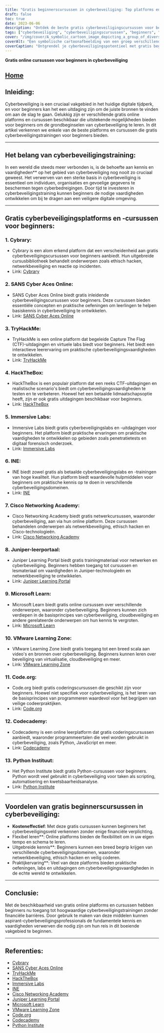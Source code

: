 ```yaml
---
title: "Gratis beginnerscursussen in cyberbeveiliging: Top platforms en trainingen"
draft: false
toc: true
date: 2023-06-06
description: "Ontdek de beste gratis cyberbeveiligingscursussen voor beginners op topplatforms en begin je reis op dit cruciale gebied."
tags: ["cyberbeveiliging", "cyberbeveiligingscursussen", "beginners", "gratis cursussen", "online platforms", "cyberbeveiligingstraining", "leermiddelen", "netwerkbeveiliging", "ethisch hacken", "veilig coderen", "praktische vaardigheden", "praktijkervaring", "cyberbeveiligingsfundamenten", "Cybrary", "SANS Cyber Aces Online", "TryHackMe", "HackTheBox", "Immersieve laboratoria", "INE", "Cisco Netwerk Academie", "Juniper-leerportaal", "Microsoft leren", "VMware-leeromgeving", "Code.org", "Codecademy", "Python Instituut", "kosteneffectief leren", "flexibel leren", "omvangrijke kennis", "praktijkervaring op het gebied van cyberbeveiliging"]
cover: "/img/cover/A_symbolic_cartoon_image_depicting_a_group_of_diverse_indiv.png"
coverAlt: "Een symbolische cartoonafbeelding van een groep verschillende personen in cyberbeveiligingskleding die samen in een schild staan, met binaire codes en slotpictogrammen eromheen, om het belang van eenheid en bescherming in het digitale rijk te benadrukken."
coverCaption: "Ontgrendel je cyberbeveiligingspotentieel met gratis beginnerscursussen!"
---
```


**Gratis online cursussen voor beginners in cyberbeveiliging**

## [Home](/cyber-security-career-playbook-start/)

## Inleiding:
Cyberbeveiliging is een cruciaal vakgebied in het huidige digitale tijdperk, en voor beginners kan het een uitdaging zijn om de juiste bronnen te vinden om aan de slag te gaan. Gelukkig zijn er verschillende gratis online platforms en cursussen beschikbaar die uitstekende mogelijkheden bieden voor beginners om de grondbeginselen van cyberbeveiliging te leren. In dit artikel verkennen we enkele van de beste platforms en cursussen die gratis cyberbeveiligingstrainingen voor beginners bieden.

______

## Het belang van cyberbeveiligingstraining:
In een wereld die steeds meer verbonden is, is de behoefte aan kennis en vaardigheden** op het gebied van cyberbeveiliging nog nooit zo cruciaal geweest. Het verwerven van een sterke basis in cyberbeveiliging is essentieel om individuen, organisaties en gevoelige gegevens te beschermen tegen cyberbedreigingen. Door tijd te investeren in cyberbeveiligingstraining kunnen beginners de nodige vaardigheden ontwikkelen om bij te dragen aan een veiligere digitale omgeving.

______

## Gratis cyberbeveiligingsplatforms en -cursussen voor beginners:

### 1. Cybrary:
- Cybrary is een alom erkend platform dat een verscheidenheid aan gratis cyberbeveiligingscursussen voor beginners aanbiedt. Hun uitgebreide cursusbibliotheek behandelt onderwerpen zoals ethisch hacken, netwerkbeveiliging en reactie op incidenten.
- Link: [Cybrary](https://www.cybrary.it/)

### 2. SANS Cyber Aces Online:
- SANS Cyber Aces Online biedt gratis inleidende cyberbeveiligingscursussen voor beginners. Deze cursussen bieden essentiële concepten en praktische oefeningen om leerlingen te helpen basiskennis in cyberbeveiliging te ontwikkelen.
- Link: [SANS Cyber Aces Online](https://www.cyberaces.org/)

### 3. TryHackMe:
- TryHackMe is een online platform dat begeleide Capture The Flag (CTF)-uitdagingen en virtuele labs biedt voor beginners. Het biedt een interactieve leerervaring om praktische cyberbeveiligingsvaardigheden te ontwikkelen.
- Link: [TryHackMe](https://tryhackme.com/signup?referrer=5f651e437af6815dfbc2ab56)

### 4. HackTheBox:
- HackTheBox is een populair platform dat een reeks CTF-uitdagingen en realistische scenario's biedt om cyberbeveiligingsvaardigheden te testen en te verbeteren. Hoewel het een betaalde lidmaatschapsoptie heeft, zijn er ook gratis uitdagingen beschikbaar voor beginners.
- Link: [HackTheBox](https://www.hackthebox.eu/)

### 5. Immersive Labs:
- Immersive Labs biedt gratis cyberbeveiligingslabs en -uitdagingen voor beginners. Het platform biedt praktische ervaringen om praktische vaardigheden te ontwikkelen op gebieden zoals penetratietests en digitaal forensisch onderzoek.
- Link: [Immersive Labs](https://www.immersivelabs.com/)

### 6. INE:
- INE biedt zowel gratis als betaalde cyberbeveiligingslabs en -trainingen van hoge kwaliteit. Hun platform biedt waardevolle hulpmiddelen voor beginners om praktische kennis op te doen in verschillende cyberbeveiligingsdomeinen.
- Link: [INE](https://ine.com/)

### 7. Cisco Networking Academy:
- Cisco Networking Academy biedt gratis netwerkcursussen, waaronder cyberbeveiliging, aan via hun online platform. Deze cursussen behandelen onderwerpen als netwerkbeveiliging, ethisch hacken en Cisco-technologieën.
- Link: [Cisco Networking Academy](https://www.cisco.com/c/m/en_sg/partners/cisco-networking-academy/index.html)

### 8. Juniper-leerportaal:
- Juniper Learning Portal biedt gratis trainingmateriaal voor netwerken en cyberbeveiliging. Beginners hebben toegang tot cursussen en lesmateriaal om vaardigheden in Juniper-technologieën en netwerkbeveiliging te ontwikkelen.
- Link: [Juniper Learning Portal](https://learningportal.juniper.net/juniper/default.aspx)

### 9. Microsoft Learn:
- Microsoft Learn biedt gratis online cursussen over verschillende onderwerpen, waaronder cyberbeveiliging. Beginners kunnen zich verdiepen in de basisprincipes van cyberbeveiliging, cloudbeveiliging en andere gerelateerde onderwerpen om hun kennis te vergroten.
- Link: [Microsoft Learn](https://docs.microsoft.com/en-us/learn/)

### 10. VMware Learning Zone:
- VMware Learning Zone biedt gratis toegang tot een breed scala aan video's en bronnen over cyberbeveiliging. Beginners kunnen leren over beveiliging van virtualisatie, cloudbeveiliging en meer.
- Link: [VMware Learning Zone](https://www.vmware.com/education-services/learning-zone.html)

### 11. Code.org:
- Code.org biedt gratis coderingscursussen die geschikt zijn voor beginners. Hoewel niet specifiek voor cyberbeveiliging, is het leren van de basisprincipes van programmeren waardevol voor het begrijpen van veilige codeerpraktijken.
- Link: [Code.org](https://studio.code.org/courses)

### 12. Codecademy:
- Codecademy is een online leerplatform dat gratis coderingscursussen aanbiedt, waaronder programmeertalen die veel worden gebruikt in cyberbeveiliging, zoals Python, JavaScript en meer.
- Link: [Codecademy](https://www.codecademy.com/)

### 13. Python Instituut:
- Het Python Institute biedt gratis Python-cursussen voor beginners. Python wordt veel gebruikt in cyberbeveiliging voor taken als scripting, automatisering en kwetsbaarheidsanalyse.
- Link: [Python Institute](https://pythoninstitute.org/free-python-courses/)

______

## Voordelen van gratis beginnerscursussen in cyberbeveiliging:
- **Kosteneffectief**: Met deze gratis cursussen kunnen beginners het cyberbeveiligingsveld verkennen zonder enige financiële verplichting.
- Flexibel leren**: Online platforms bieden de flexibiliteit om in uw eigen tempo en schema te leren.
- Uitgebreide kennis**: Beginners kunnen een breed begrip krijgen van verschillende cyberbeveiligingsdomeinen, waaronder netwerkbeveiliging, ethisch hacken en veilig coderen.
- Praktijkervaring**: Veel van deze platforms bieden praktische oefeningen, labs en uitdagingen om cyberbeveiligingsvaardigheden in de echte wereld te ontwikkelen.

______

## Conclusie:
Met de beschikbaarheid van gratis online platforms en cursussen hebben beginners nu toegang tot hoogwaardige cyberbeveiligingstrainingen zonder financiële barrières. Door gebruik te maken van deze middelen kunnen aspirant-cyberbeveiligingsprofessionals de fundamentele kennis en vaardigheden verwerven die nodig zijn om hun reis in dit boeiende vakgebied te beginnen.

______

## Referenties:
- [Cybrary](https://www.cybrary.it/)
- [SANS Cyber Aces Online](https://www.cyberaces.org/)
- [TryHackMe](https://tryhackme.com/signup?referrer=5f651e437af6815dfbc2ab56)
- [HackTheBox](https://www.hackthebox.eu/)
- [Immersive Labs](https://www.immersivelabs.com/)
- [INE](https://ine.com/)
- [Cisco Networking Academy](https://www.cisco.com/c/m/en_sg/partners/cisco-networking-academy/index.html)
- [Juniper Learning Portal](https://learningportal.juniper.net/juniper/default.aspx)
- [Microsoft Learn](https://docs.microsoft.com/en-us/learn/)
- [VMware Learning Zone](https://www.vmware.com/education-services/learning-zone.html)
- [Code.org](https://studio.code.org/courses)
- [Codecademy](https://www.codecademy.com/)
- [Python Institute](https://pythoninstitute.org/free-python-courses/)